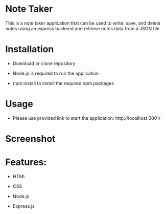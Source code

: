 # Note Taker 

This is a note taker application that can be used to write, save, and delete notes using an express backend and retrieve notes data from a JSON file.


# Installation

- Download or clone repository

- Node.js is required to run the application

- npm install to install the required npm packages


# Usage

- Please use provided link to start the application: 
 http://localhost:3001/
 
 
 # Screenshot
 
 
# Features:

- HTML

- CSS

- Node.js

- Express.js
